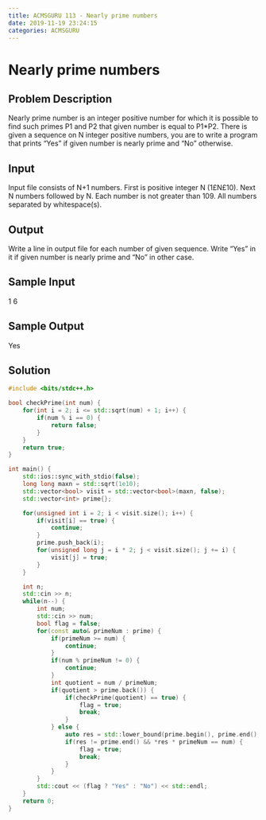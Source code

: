 ```yaml
---
title: ACMSGURU 113 - Nearly prime numbers
date: 2019-11-19 23:24:15
categories: ACMSGURU
---
```

# Nearly prime numbers

<!--more-->

## Problem Description

Nearly prime number is an integer positive number for which it is possible to find such primes P1 and P2 that given number is equal to P1*P2. There is given a sequence on N integer positive numbers, you are to write a program that prints “Yes” if given number is nearly prime and “No” otherwise.

## Input

Input file consists of N+1 numbers. First is positive integer N (1£N£10). Next N numbers followed by N. Each number is not greater than 109. All numbers separated by whitespace(s).

## Output

Write a line in output file for each number of given sequence. Write “Yes” in it if given number is nearly prime and “No” in other case.

## Sample Input

1
6

## Sample Output

Yes

## Solution

```cpp
#include <bits/stdc++.h>

bool checkPrime(int num) {
    for(int i = 2; i <= std::sqrt(num) + 1; i++) {
        if(num % i == 0) {
            return false;
        }
    }
    return true;
}

int main() {
    std::ios::sync_with_stdio(false);
    long long maxn = std::sqrt(1e10);
    std::vector<bool> visit = std::vector<bool>(maxn, false);
    std::vector<int> prime{};

    for(unsigned int i = 2; i < visit.size(); i++) {
        if(visit[i] == true) {
            continue;
        }
        prime.push_back(i);
        for(unsigned long j = i * 2; j < visit.size(); j += i) {
            visit[j] = true;
        }
    }

    int n;
    std::cin >> n;
    while(n--) {
        int num;
        std::cin >> num;
        bool flag = false;
        for(const auto& primeNum : prime) {
            if(primeNum >= num) {
                continue;
            }
            if(num % primeNum != 0) {
                continue;
            }
            int quotient = num / primeNum;
            if(quotient > prime.back()) {
                if(checkPrime(quotient) == true) {
                    flag = true;
                    break;
                }
            } else {
                auto res = std::lower_bound(prime.begin(), prime.end(), num / primeNum);
                if(res != prime.end() && *res * primeNum == num) {
                    flag = true;
                    break;
                }
            }
        }
        std::cout << (flag ? "Yes" : "No") << std::endl;
    }
    return 0;
}
```
